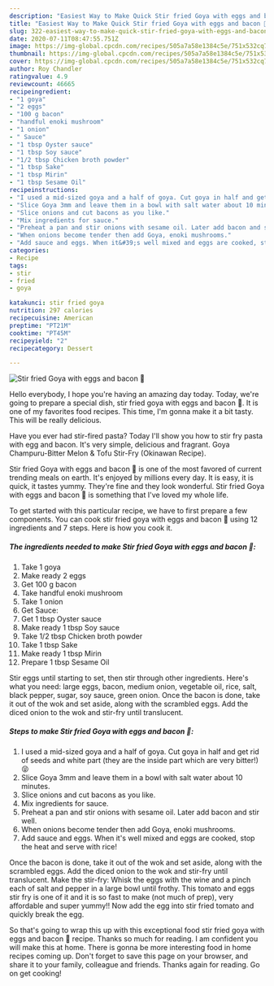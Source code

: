```yaml
---
description: "Easiest Way to Make Quick Stir fried Goya with eggs and bacon 🍳"
title: "Easiest Way to Make Quick Stir fried Goya with eggs and bacon 🍳"
slug: 322-easiest-way-to-make-quick-stir-fried-goya-with-eggs-and-bacon
date: 2020-07-11T08:47:55.751Z
image: https://img-global.cpcdn.com/recipes/505a7a58e1384c5e/751x532cq70/stir-fried-goya-with-eggs-and-bacon-🍳-recipe-main-photo.jpg
thumbnail: https://img-global.cpcdn.com/recipes/505a7a58e1384c5e/751x532cq70/stir-fried-goya-with-eggs-and-bacon-🍳-recipe-main-photo.jpg
cover: https://img-global.cpcdn.com/recipes/505a7a58e1384c5e/751x532cq70/stir-fried-goya-with-eggs-and-bacon-🍳-recipe-main-photo.jpg
author: Roy Chandler
ratingvalue: 4.9
reviewcount: 46665
recipeingredient:
- "1 goya"
- "2 eggs"
- "100 g bacon"
- "handful enoki mushroom"
- "1 onion"
- " Sauce"
- "1 tbsp Oyster sauce"
- "1 tbsp Soy sauce"
- "1/2 tbsp Chicken broth powder"
- "1 tbsp Sake"
- "1 tbsp Mirin"
- "1 tbsp Sesame Oil"
recipeinstructions:
- "I used a mid-sized goya and a half of goya. Cut goya in half and get rid of seeds and white part (they are the inside part which are very bitter!) 😝"
- "Slice Goya 3mm and leave them in a bowl with salt water about 10 minutes."
- "Slice onions and cut bacons as you like."
- "Mix ingredients for sauce."
- "Preheat a pan and stir onions with sesame oil. Later add bacon and stir well."
- "When onions become tender then add Goya, enoki mushrooms."
- "Add sauce and eggs. When it&#39;s well mixed and eggs are cooked, stop the heat and serve with rice!"
categories:
- Recipe
tags:
- stir
- fried
- goya

katakunci: stir fried goya 
nutrition: 297 calories
recipecuisine: American
preptime: "PT21M"
cooktime: "PT45M"
recipeyield: "2"
recipecategory: Dessert

---
```



![Stir fried Goya with eggs and bacon 🍳](https://img-global.cpcdn.com/recipes/505a7a58e1384c5e/751x532cq70/stir-fried-goya-with-eggs-and-bacon-🍳-recipe-main-photo.jpg)

Hello everybody, I hope you're having an amazing day today. Today, we're going to prepare a special dish, stir fried goya with eggs and bacon 🍳. It is one of my favorites food recipes. This time, I'm gonna make it a bit tasty. This will be really delicious.

Have you ever had stir-fired pasta? Today I&#39;ll show you how to stir fry pasta with egg and bacon. It&#39;s very simple, delicious and fragrant. Goya Champuru-Bitter Melon &amp; Tofu Stir-Fry (Okinawan Recipe).

Stir fried Goya with eggs and bacon 🍳 is one of the most favored of current trending meals on earth. It's enjoyed by millions every day. It is easy, it is quick, it tastes yummy. They're fine and they look wonderful. Stir fried Goya with eggs and bacon 🍳 is something that I've loved my whole life.


To get started with this particular recipe, we have to first prepare a few components. You can cook stir fried goya with eggs and bacon 🍳 using 12 ingredients and 7 steps. Here is how you cook it.

<!--inarticleads1-->

##### The ingredients needed to make Stir fried Goya with eggs and bacon 🍳:

1. Take 1 goya
1. Make ready 2 eggs
1. Get 100 g bacon
1. Take handful enoki mushroom
1. Take 1 onion
1. Get  Sauce:
1. Get 1 tbsp Oyster sauce
1. Make ready 1 tbsp Soy sauce
1. Take 1/2 tbsp Chicken broth powder
1. Take 1 tbsp Sake
1. Make ready 1 tbsp Mirin
1. Prepare 1 tbsp Sesame Oil


Stir eggs until starting to set, then stir through other ingredients. Here&#39;s what you need: large eggs, bacon, medium onion, vegetable oil, rice, salt, black pepper, sugar, soy sauce, green onion. Once the bacon is done, take it out of the wok and set aside, along with the scrambled eggs. Add the diced onion to the wok and stir-fry until translucent. 

<!--inarticleads2-->

##### Steps to make Stir fried Goya with eggs and bacon 🍳:

1. I used a mid-sized goya and a half of goya. Cut goya in half and get rid of seeds and white part (they are the inside part which are very bitter!) 😝
1. Slice Goya 3mm and leave them in a bowl with salt water about 10 minutes.
1. Slice onions and cut bacons as you like.
1. Mix ingredients for sauce.
1. Preheat a pan and stir onions with sesame oil. Later add bacon and stir well.
1. When onions become tender then add Goya, enoki mushrooms.
1. Add sauce and eggs. When it&#39;s well mixed and eggs are cooked, stop the heat and serve with rice!


Once the bacon is done, take it out of the wok and set aside, along with the scrambled eggs. Add the diced onion to the wok and stir-fry until translucent. Make the stir-fry: Whisk the eggs with the wine and a pinch each of salt and pepper in a large bowl until frothy. This tomato and eggs stir fry is one of it and it is so fast to make (not much of prep), very affordable and super yummy!! Now add the egg into stir fried tomato and quickly break the egg. 

So that's going to wrap this up with this exceptional food stir fried goya with eggs and bacon 🍳 recipe. Thanks so much for reading. I am confident you will make this at home. There is gonna be more interesting food in home recipes coming up. Don't forget to save this page on your browser, and share it to your family, colleague and friends. Thanks again for reading. Go on get cooking!
